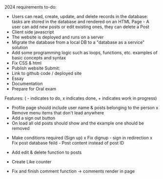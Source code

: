 2024 requirements to-do:
- Users can read, create, update, and delete records in the database: tasks are stored in the database and rendered on an HTML Page - A user can add new posts or edit existing ones, they can delete a Post
- Client side javascript
- The website is deployed and runs on a server
- Migrate the database from a local DB to a "database as a service" solution
- Add some programming logic such as loops, functions, etc. examples of basic concepts and syntax
- Fix CSS & html
- Publish website
Submit: 
- Link to github code / deployed site
- Essay
- Documentation
- Prepare for Oral exam

Features:
( - indicates to do, x indicates done, + indicates work in progress)
- Profile page should include user name & posts belonging to the person
x Remove menu items that don't lead anywhere
- Add a sign out button
- On load all old posts should show and the example one should be removed
+ Make conditions required (Sign up)
x Fix dignup - sign in redirection
x Fix post database feild - Post content instead of post ID
- Add edit & delete function to posts
+ Create Like counter
- Fix and finish comment function -> comments render in page